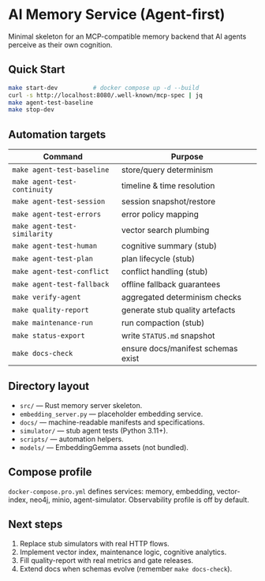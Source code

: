 # AI Memory Service (Agent-first)

Minimal skeleton for an MCP-compatible memory backend that AI agents perceive as their own cognition.

## Quick Start
```bash
make start-dev          # docker compose up -d --build
curl -s http://localhost:8080/.well-known/mcp-spec | jq
make agent-test-baseline
make stop-dev
```

## Automation targets
| Command | Purpose |
|---------|---------|
| `make agent-test-baseline` | store/query determinism |
| `make agent-test-continuity` | timeline & time resolution |
| `make agent-test-session` | session snapshot/restore |
| `make agent-test-errors` | error policy mapping |
| `make agent-test-similarity` | vector search plumbing |
| `make agent-test-human` | cognitive summary (stub) |
| `make agent-test-plan` | plan lifecycle (stub) |
| `make agent-test-conflict` | conflict handling (stub) |
| `make agent-test-fallback` | offline fallback guarantees |
| `make verify-agent` | aggregated determinism checks |
| `make quality-report` | generate stub quality artefacts |
| `make maintenance-run` | run compaction (stub) |
| `make status-export` | write `STATUS.md` snapshot |
| `make docs-check` | ensure docs/manifest schemas exist |

## Directory layout
- `src/` — Rust memory server skeleton.
- `embedding_server.py` — placeholder embedding service.
- `docs/` — machine-readable manifests and specifications.
- `simulator/` — stub agent tests (Python 3.11+).
- `scripts/` — automation helpers.
- `models/` — EmbeddingGemma assets (not bundled).

## Compose profile
`docker-compose.pro.yml` defines services: memory, embedding, vector-index, neo4j, minio, agent-simulator. Observability profile is off by default.

## Next steps
1. Replace stub simulators with real HTTP flows.
2. Implement vector index, maintenance logic, cognitive analytics.
3. Fill quality-report with real metrics and gate releases.
4. Extend docs when schemas evolve (remember `make docs-check`).
